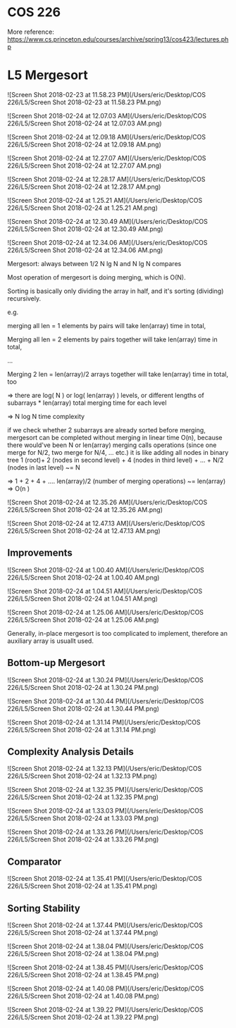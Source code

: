 # COS 226 

More reference:
https://www.cs.princeton.edu/courses/archive/spring13/cos423/lectures.php




# L5 Mergesort 

![Screen Shot 2018-02-23 at 11.58.23 PM](/Users/eric/Desktop/COS 226/L5/Screen Shot 2018-02-23 at 11.58.23 PM.png)

![Screen Shot 2018-02-24 at 12.07.03 AM](/Users/eric/Desktop/COS 226/L5/Screen Shot 2018-02-24 at 12.07.03 AM.png)

![Screen Shot 2018-02-24 at 12.09.18 AM](/Users/eric/Desktop/COS 226/L5/Screen Shot 2018-02-24 at 12.09.18 AM.png) 

![Screen Shot 2018-02-24 at 12.27.07 AM](/Users/eric/Desktop/COS 226/L5/Screen Shot 2018-02-24 at 12.27.07 AM.png)

![Screen Shot 2018-02-24 at 12.28.17 AM](/Users/eric/Desktop/COS 226/L5/Screen Shot 2018-02-24 at 12.28.17 AM.png)

![Screen Shot 2018-02-24 at 1.25.21 AM](/Users/eric/Desktop/COS 226/L5/Screen Shot 2018-02-24 at 1.25.21 AM.png)

![Screen Shot 2018-02-24 at 12.30.49 AM](/Users/eric/Desktop/COS 226/L5/Screen Shot 2018-02-24 at 12.30.49 AM.png)

![Screen Shot 2018-02-24 at 12.34.06 AM](/Users/eric/Desktop/COS 226/L5/Screen Shot 2018-02-24 at 12.34.06 AM.png)

 Mergesort: always between 1/2 N lg N and N lg N compares

Most operation of mergesort is doing merging, which is O(N). 

Sorting is basically only dividing the array in half, and it's sorting (dividing) recursively.

e.g.

merging all len = 1 elements by pairs will take len(array) time in total,

Merging all len = 2 elements by pairs together will take len(array) time in total, 

...

Merging 2 len = len(array)/2 arrays together will take len(array) time in total, too

=> there are log( N ) or log( len(array) ) levels, or different lengths of subarrays * len(array) total merging time for each level

=> N log N time complexity



if we check whether 2 subarrays are already sorted before merging, mergesort can be completed without merging in linear time O(n), because there would've been N or len(array) merging calls operations (since one merge for N/2, two merge for N/4, … etc.) it is like adding all nodes in binary tree 1 (root)+ 2 (nodes in second level) + 4 (nodes in third level) + … + N/2 (nodes in last level) ~= N 

=> 1 + 2 + 4 + …. len(array)/2 (number of merging operations) ~= len(array) => O(n )

![Screen Shot 2018-02-24 at 12.35.26 AM](/Users/eric/Desktop/COS 226/L5/Screen Shot 2018-02-24 at 12.35.26 AM.png)

![Screen Shot 2018-02-24 at 12.47.13 AM](/Users/eric/Desktop/COS 226/L5/Screen Shot 2018-02-24 at 12.47.13 AM.png)

 

## Improvements

![Screen Shot 2018-02-24 at 1.00.40 AM](/Users/eric/Desktop/COS 226/L5/Screen Shot 2018-02-24 at 1.00.40 AM.png)

![Screen Shot 2018-02-24 at 1.04.51 AM](/Users/eric/Desktop/COS 226/L5/Screen Shot 2018-02-24 at 1.04.51 AM.png)

![Screen Shot 2018-02-24 at 1.25.06 AM](/Users/eric/Desktop/COS 226/L5/Screen Shot 2018-02-24 at 1.25.06 AM.png)

Generally, in-place mergesort is too complicated to implement, therefore an auxiliary array is usuallt used.

## Bottom-up Mergesort

![Screen Shot 2018-02-24 at 1.30.24 PM](/Users/eric/Desktop/COS 226/L5/Screen Shot 2018-02-24 at 1.30.24 PM.png)

![Screen Shot 2018-02-24 at 1.30.44 PM](/Users/eric/Desktop/COS 226/L5/Screen Shot 2018-02-24 at 1.30.44 PM.png)

![Screen Shot 2018-02-24 at 1.31.14 PM](/Users/eric/Desktop/COS 226/L5/Screen Shot 2018-02-24 at 1.31.14 PM.png)

## Complexity Analysis Details

![Screen Shot 2018-02-24 at 1.32.13 PM](/Users/eric/Desktop/COS 226/L5/Screen Shot 2018-02-24 at 1.32.13 PM.png)

![Screen Shot 2018-02-24 at 1.32.35 PM](/Users/eric/Desktop/COS 226/L5/Screen Shot 2018-02-24 at 1.32.35 PM.png)

![Screen Shot 2018-02-24 at 1.33.03 PM](/Users/eric/Desktop/COS 226/L5/Screen Shot 2018-02-24 at 1.33.03 PM.png)

![Screen Shot 2018-02-24 at 1.33.26 PM](/Users/eric/Desktop/COS 226/L5/Screen Shot 2018-02-24 at 1.33.26 PM.png)

 ## Comparator

![Screen Shot 2018-02-24 at 1.35.41 PM](/Users/eric/Desktop/COS 226/L5/Screen Shot 2018-02-24 at 1.35.41 PM.png)

## Sorting Stability

![Screen Shot 2018-02-24 at 1.37.44 PM](/Users/eric/Desktop/COS 226/L5/Screen Shot 2018-02-24 at 1.37.44 PM.png)

![Screen Shot 2018-02-24 at 1.38.04 PM](/Users/eric/Desktop/COS 226/L5/Screen Shot 2018-02-24 at 1.38.04 PM.png)

![Screen Shot 2018-02-24 at 1.38.45 PM](/Users/eric/Desktop/COS 226/L5/Screen Shot 2018-02-24 at 1.38.45 PM.png)

![Screen Shot 2018-02-24 at 1.40.08 PM](/Users/eric/Desktop/COS 226/L5/Screen Shot 2018-02-24 at 1.40.08 PM.png)

![Screen Shot 2018-02-24 at 1.39.22 PM](/Users/eric/Desktop/COS 226/L5/Screen Shot 2018-02-24 at 1.39.22 PM.png)





